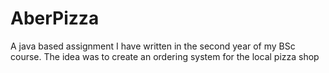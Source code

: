 AberPizza
=========
A java based assignment I have written in the second year of my BSc course. 
The idea was to create an ordering system for the local pizza shop
